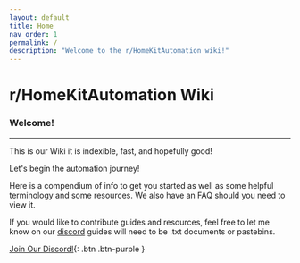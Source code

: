 ```yaml
---
layout: default
title: Home
nav_order: 1
permalink: /
description: "Welcome to the r/HomeKitAutomation wiki!"
---
```

# r/HomeKitAutomation Wiki
### Welcome!
---

This is our Wiki it is indexible, fast, and hopefully good!

Let's begin the automation journey!

Here is a compendium of info to get you started as well as some helpful terminology and some resources. We also have an FAQ should you need to view it.

If you would like to contribute guides and resources, feel free to let me know on our [discord](https://discord.gg/GXVhGF33XN) guides will need to be .txt documents or pastebins.

[Join Our Discord!](https://discord.gg/GXVhGF33XN){: .btn .btn-purple }
